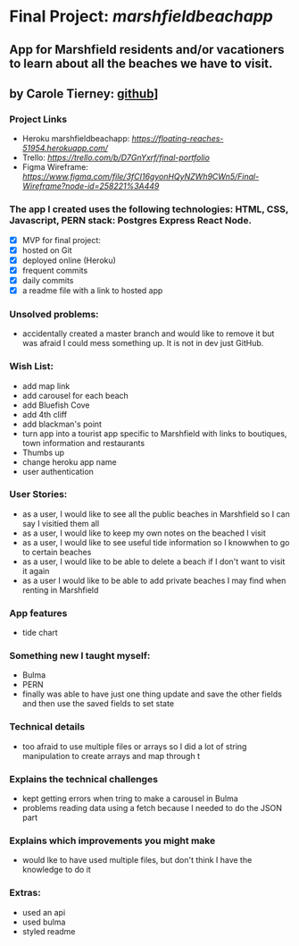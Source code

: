 # Final Project:  *marshfieldbeachapp*

## App for Marshfield residents and/or vacationers to learn about all the beaches we have to visit.

## by Carole Tierney: [github](https://github.com/caroleatierney)]

### Project Links
* Heroku marshfieldbeachapp: *https://floating-reaches-51954.herokuapp.com/*
* Trello: *https://trello.com/b/D7GnYxrf/final-portfolio*
* Figma Wireframe: *https://www.figma.com/file/3fCI16gyonHQyNZWh9CWn5/Final-Wireframe?node-id=258221%3A449*
      
### The app I created uses the following technologies: HTML, CSS, Javascript, PERN stack: Postgres Express React Node.
- [x] MVP for final project:
- [x] hosted on Git
- [x] deployed online (Heroku)
- [x] frequent commits
- [x] daily commits 
- [x] a readme file with a link to hosted app 

### Unsolved problems: 
* accidentally created a master branch and would like to remove it but was afraid I could mess something up.  It is not in dev just GitHub.

### Wish List:
* add map link    
* add carousel for each beach
* add Bluefish Cove
* add 4th cliff
* add blackman's point
* turn app into a tourist app specific to Marshfield with links to boutiques, town information and restaurants
* Thumbs up
* change heroku app name
* user authentication

### User Stories:
* as a user, I would like to see all the public beaches in Marshfield so I can say I visitied them all
* as a user, I would like to keep my own notes on the beached I visit
* as a user, I would like to see useful tide information so I knowwhen to go to certain beaches
* as a user, I would like to be able to delete a beach if I don't want to visit it again
* as a user I would like to be able to add private beaches I may find when renting in Marshfield


### App features
* tide chart

### Something new I taught myself:
* Bulma
* PERN
* finally was able to have just one thing update and save the other fields and then use the saved fields to set state

### Technical details
* too afraid to use multiple files or arrays so I did a lot of string manipulation to create arrays and map through t
### Explains the technical challenges
* kept getting errors when tring to make a carousel in Bulma
* problems reading data using a fetch because I needed to do the JSON part

### Explains which improvements you might make
* would lke to have used multiple files, but don't think I have the knowledge to do it

### Extras:
* used an api
* used bulma
* styled readme
